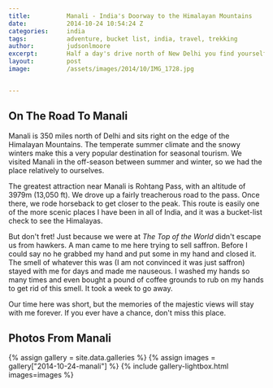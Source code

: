 ```yaml
---
title:			Manali - India's Doorway to the Himalayan Mountains
date:			2014-10-24 10:54:24 Z
categories:		india
tags:			adventure, bucket list, india, travel, trekking
author:			judsonlmoore
excerpt:		Half a day's drive north of New Delhi you find yourself scaling the foothills of the Himalayan Mountains. Once you reach Manali, you know you're there.
layout:			post
image:			/assets/images/2014/10/IMG_1728.jpg


---
```


## On The Road To Manali

Manali is 350 miles north of Delhi and sits right on the edge of the Himalayan Mountains. The temperate summer climate and the snowy winters make this a very popular destination for seasonal tourism. We visited Manali in the off-season between summer and winter, so we had the place relatively to ourselves.

The greatest attraction near Manali is Rohtang Pass, with an altitude of 3979m (13,050 ft). We drove up a fairly treacherous road to the pass. Once there, we rode horseback to get closer to the peak. This route is easily one of the more scenic places I have been in all of India, and it was a bucket-list check to see the Himalayas.

But don't fret! Just because we were at _The Top of the World_ didn't escape us from hawkers. A man came to me here trying to sell saffron. Before I could say no he grabbed my hand and put some in my hand and closed it. The smell of whatever this was (I am not convinced it was just saffron) stayed with me for days and made me nauseous. I washed my hands so many times and even bought a pound of coffee grounds to rub on my hands to get rid of this smell. It took a week to go away.

Our time here was short, but the memories of the majestic views will stay with me forever. If you ever have a chance, don't miss this place.

## Photos From Manali

{% assign gallery = site.data.galleries %}
{% assign images = gallery["2014-10-24-manali"] %}
{% include gallery-lightbox.html images=images %}
